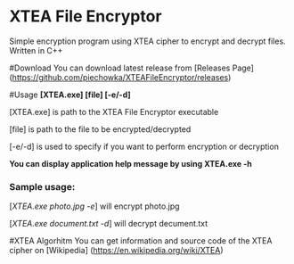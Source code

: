 # XTEA File Encryptor
Simple encryption program using XTEA cipher to encrypt and decrypt files. Written in C++

#Download
You can download latest release from [Releases Page] (https://github.com/piechowka/XTEAFileEncryptor/releases)

#Usage
**[XTEA.exe] [file] [-e/-d]**

[XTEA.exe] is path to the XTEA File Encryptor executable

[file] is path to the file to be encrypted/decrypted

[-e/-d] is used to specify if you want to perform encryption or decryption


**You can display application help message by using XTEA.exe -h**

### Sample usage:

[*XTEA.exe photo.jpg -e*] will encrypt photo.jpg

[*XTEA.exe document.txt -d*] will decrypt decument.txt

#XTEA Algorhitm
You can get information and source code of the XTEA cipher on [Wikipedia] (https://en.wikipedia.org/wiki/XTEA)





